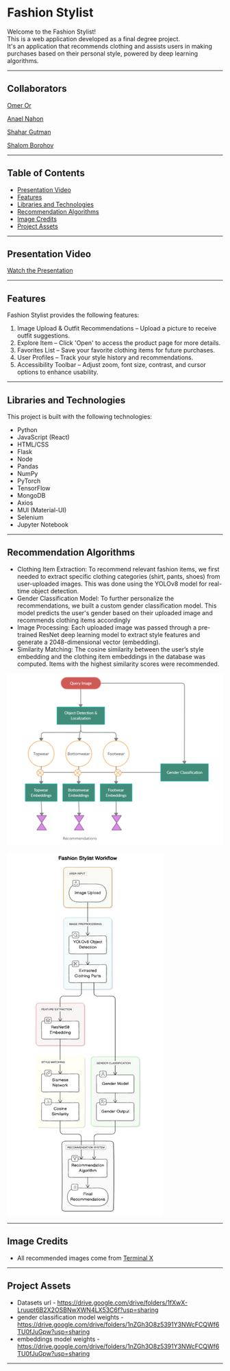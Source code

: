# Fashion Stylist

<p> Welcome to the Fashion Stylist! <br>
This is a web application developed as a final degree project. <br>
It's an application that recommends clothing and assists users in making purchases based on their personal style, powered by deep learning algorithms.
</p>

---

## Collaborators

[Omer Or](https://github.com/OmerOr1)

[Anael Nahon](https://github.com/anaeln)

[Shahar Gutman](https://github.com/ShaharGutmanCoding)

[Shalom Borohov](https://github.com/Shalom-Borohov)

---

## Table of Contents

- [Presentation Video](#Presentation-Video)
- [Features](#features)
- [Libraries and Technologies](#Libraries-and-Technologies)
- [Recommendation Algorithms](#Recommendation-Algorithms)
- [Image Credits](#Image-Credits)
- [Project Assets](#Project-Assets)

---

## Presentation Video

[Watch the Presentation](./fashion-stylist-server/public/final-presentation.mp4)

---

## Features

Fashion Stylist provides the following features:
1) Image Upload & Outfit Recommendations – Upload a picture to receive outfit suggestions.
2) Explore Item – Click 'Open' to access the product page for more details.
3) Favorites List – Save your favorite clothing items for future purchases.
4) User Profiles – Track your style history and recommendations.
5) Accessibility Toolbar – Adjust zoom, font size, contrast, and cursor options to enhance usability.

---

## Libraries and Technologies

This project is built with the following technologies:

* Python
* JavaScript (React)
* HTML/CSS
* Flask
* Node
* Pandas
* NumPy
* PyTorch
* TensorFlow
* MongoDB
* Axios
* MUI (Material-UI)
* Selenium
* Jupyter Notebook

---

## Recommendation Algorithms

* Clothing Item Extraction: To recommend relevant fashion items, we
first needed to extract specific clothing categories (shirt, pants, shoes)
from user-uploaded images. This was done using the YOLOv8 model
for real-time object detection.
* Gender Classification Model: To further personalize the
recommendations, we built a custom gender classification model. This
model predicts the user's gender based on their uploaded image and
recommends clothing items accordingly
* Image Processing: Each uploaded image was passed through a
pre-trained ResNet deep learning model to extract style features and
generate a 2048-dimensional vector (embedding).
* Similarity Matching: The cosine similarity between the user’s style
embedding and the clothing item embeddings in the database was
computed. Items with the highest similarity scores were recommended.

![Recommendation Algorithm](./fashion-stylist-server/public/recommendation-algorithm.png)

![General Workflow](./fashion-stylist-server/public/general-workflow.png)

---

## Image Credits

* All recommended images come from [Terminal X](https://www.terminalx.com)

---

## Project Assets

* Datasets url - https://drive.google.com/drive/folders/1fXwX-Lruupt6B2X2OSBNwXWN4LX53C6f?usp=sharing
* gender classification model weights - https://drive.google.com/drive/folders/1nZGh3O8z5391Y3NWcFCQWf6TU0fJuGpw?usp=sharing
* embeddings model weights - https://drive.google.com/drive/folders/1nZGh3O8z5391Y3NWcFCQWf6TU0fJuGpw?usp=sharing

---